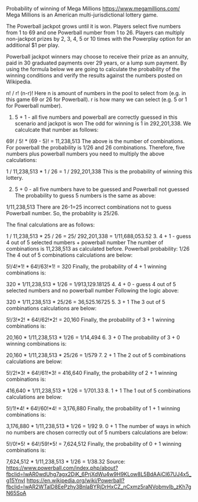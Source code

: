 
Probability of winning of Mega Millions https://www.megamillions.com/
Mega Millions is an American  multi-jurisdictional lottery game.

The Powerball jackpot grows until it is won. Players select five numbers from 1 to 69 and one Powerball number from 1 to 26. Players can multiply non-jackpot prizes by 2, 3, 4, 5 or 10 times with the Powerplay option for an additional $1 per play.

Powerball jackpot winners may choose to receive their prize as an annuity, paid in 30 graduated payments over 29 years, or a lump sum payment. By using the formula below we are going to calculate the probability of the winning conditions and verify the results against the numbers posted on Wikipedia.

n! / r! (n-r)!
Here n is amount of numbers in the pool to select from (e.g. in this game 69 or 26 for Powerball). r is how many we can select (e.g. 5 or 1 for Powerball number).

1. 5 + 1 - all five numbers and powerball are correctly guessed in this scenario and jackpot is won
The odd for winning is 1 in 292,201,338. We calculcate that number as follows:

69! / 5! * (69 - 5)! = 11,238,513
The above is the number of combinations. For powerball the probability is 1/26 and 26 combinations.
Therefore, five numbers plus powerball numbers you need to multiply the above calculations:

1 / 11,238,513 * 1 / 26 = 1 / 292,201,338
This is the probability of winning this lottery.

2. 5 + 0 - all five numbers have to be guessed and Powerball not guessed
The probability to guess 5 numbers is the same as above:

1/11,238,513
There are 26-1=25 incorrect combinations not to guess Powerball number. So, the probablity is 25/26.

The final calculations are as follows:

1 / 11,238,513 * 25 / 26 = 25/ 292,201,338 = 1/11,688,053.52
3. 4 + 1 - guess 4 out of 5 selected numbers + powerball number
The number of combinations is 11,238,513 as calculated before. Powerball probability: 1/26 The 4 out of 5 combinations calculations are below:

5!/4!*1! * 64!/63!*1! = 320
Finally, the probability of 4 + 1 winning combinations is:

320 * 1/11,238,513 * 1/26 = 1/913,129.18125
4. 4 + 0 - guess 4 out of 5 selected numbers and no powerball number
Following the logic above:

320 * 1/11,238,513 * 25/26 = 36,525.16725
5. 3 + 1
The 3 out of 5 combinations calculations are below:

5!/3!*2! * 64!/62!*2! = 20,160
Finally, the probability of 3 + 1 winning combinations is:

20,160 * 1/11,238,513 * 1/26 = 1/14,494
6. 3 + 0
The probability of 3 + 0 winning combinations is:

20,160 * 1/11,238,513 * 25/26 = 1/579
7. 2 + 1
The 2 out of 5 combinations calculations are below:

5!/2!*3! * 64!/61!*3! = 416,640
Finally, the probability of 2 + 1 winning combinations is:

416,640 * 1/11,238,513 * 1/26 = 1/701.33
8. 1 + 1
The 1 out of 5 combinations calculations are below:

5!/1!*4! * 64!/60!*4! = 3,176,880
Finally, the probability of 1 + 1 winning combinations is:

3,176,880 * 1/11,238,513 * 1/26 = 1/92
9. 0 + 1
The number of ways in which no numbers are chosen correctly out of 5 numbers calculations are below:

5!/0!*5! * 64!/59!*5! = 7,624,512
Finally, the probability of 0 + 1 winning combinations is:

7,624,512 * 1/11,238,513 * 1/26 = 1/38.32
Source:
https://www.powerball.com/index.php/about?fbclid=IwAR0wdUhg7agx2DjK_6PrjXdWu4w9H9KLow8L5BdAAjCI67UJ4x5_g15YnvI https://en.wikipedia.org/wiki/Powerball?fbclid=IwAR2WTalD8EePzhy3BnlaBYRjDrHxCZ_nCxmz5raNVobmvIb_zKh7gN65SoA
